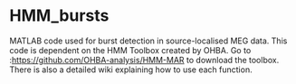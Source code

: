 # HMM_bursts
MATLAB code used for burst detection in source-localised MEG data.
This code is dependent on the HMM Toolbox created by OHBA. Go to :https://github.com/OHBA-analysis/HMM-MAR to download the toolbox.
There is also a detailed wiki explaining how to use each function.
